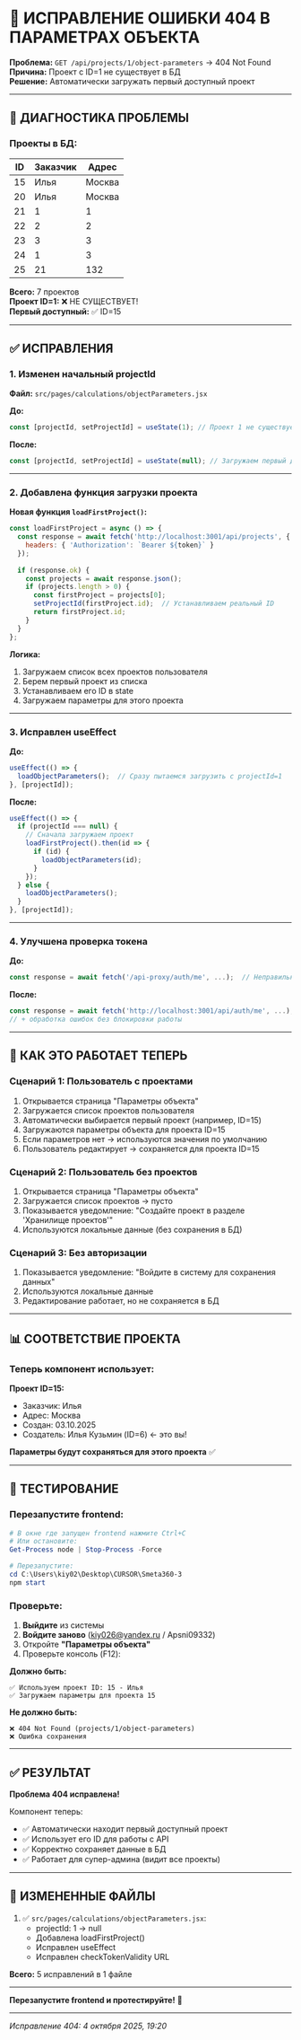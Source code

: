 # 🔧 ИСПРАВЛЕНИЕ ОШИБКИ 404 В ПАРАМЕТРАХ ОБЪЕКТА

**Проблема:** `GET /api/projects/1/object-parameters` → 404 Not Found  
**Причина:** Проект с ID=1 не существует в БД  
**Решение:** Автоматически загружать первый доступный проект

---

## 🐛 ДИАГНОСТИКА ПРОБЛЕМЫ

### Проекты в БД:

| ID | Заказчик | Адрес |
|----|----------|-------|
| 15 | Илья | Москва |
| 20 | Илья | Москва |
| 21 | 1 | 1 |
| 22 | 2 | 2 |
| 23 | 3 | 3 |
| 24 | 1 | 3 |
| 25 | 21 | 132 |

**Всего:** 7 проектов  
**Проект ID=1:** ❌ НЕ СУЩЕСТВУЕТ!  
**Первый доступный:** ✅ ID=15

---

## ✅ ИСПРАВЛЕНИЯ

### 1. Изменен начальный projectId

**Файл:** `src/pages/calculations/objectParameters.jsx`

**До:**
```javascript
const [projectId, setProjectId] = useState(1); // Проект 1 не существует!
```

**После:**
```javascript
const [projectId, setProjectId] = useState(null); // Загружаем первый доступный
```

---

### 2. Добавлена функция загрузки проекта

**Новая функция `loadFirstProject()`:**

```javascript
const loadFirstProject = async () => {
  const response = await fetch('http://localhost:3001/api/projects', {
    headers: { 'Authorization': `Bearer ${token}` }
  });
  
  if (response.ok) {
    const projects = await response.json();
    if (projects.length > 0) {
      const firstProject = projects[0];
      setProjectId(firstProject.id);  // Устанавливаем реальный ID
      return firstProject.id;
    }
  }
};
```

**Логика:**
1. Загружаем список всех проектов пользователя
2. Берем первый проект из списка
3. Устанавливаем его ID в state
4. Загружаем параметры для этого проекта

---

### 3. Исправлен useEffect

**До:**
```javascript
useEffect(() => {
  loadObjectParameters();  // Сразу пытаемся загрузить с projectId=1
}, [projectId]);
```

**После:**
```javascript
useEffect(() => {
  if (projectId === null) {
    // Сначала загружаем проект
    loadFirstProject().then(id => {
      if (id) {
        loadObjectParameters(id);
      }
    });
  } else {
    loadObjectParameters();
  }
}, [projectId]);
```

---

### 4. Улучшена проверка токена

**До:**
```javascript
const response = await fetch('/api-proxy/auth/me', ...);  // Неправильный URL
```

**После:**
```javascript
const response = await fetch('http://localhost:3001/api/auth/me', ...);
// + обработка ошибок без блокировки работы
```

---

## 🎯 КАК ЭТО РАБОТАЕТ ТЕПЕРЬ

### Сценарий 1: Пользователь с проектами

1. Открывается страница "Параметры объекта"
2. Загружается список проектов пользователя
3. Автоматически выбирается первый проект (например, ID=15)
4. Загружаются параметры объекта для проекта ID=15
5. Если параметров нет → используются значения по умолчанию
6. Пользователь редактирует → сохраняется для проекта ID=15

### Сценарий 2: Пользователь без проектов

1. Открывается страница "Параметры объекта"
2. Загружается список проектов → пусто
3. Показывается уведомление: "Создайте проект в разделе 'Хранилище проектов'"
4. Используются локальные данные (без сохранения в БД)

### Сценарий 3: Без авторизации

1. Показывается уведомление: "Войдите в систему для сохранения данных"
2. Используются локальные данные
3. Редактирование работает, но не сохраняется в БД

---

## 📊 СООТВЕТСТВИЕ ПРОЕКТА

### Теперь компонент использует:

**Проект ID=15:**
- Заказчик: Илья
- Адрес: Москва
- Создан: 03.10.2025
- Создатель: Илья Кузьмин (ID=6) ← это вы!

**Параметры будут сохраняться для этого проекта** ✅

---

## 🚀 ТЕСТИРОВАНИЕ

### Перезапустите frontend:

```powershell
# В окне где запущен frontend нажмите Ctrl+C
# Или остановите:
Get-Process node | Stop-Process -Force

# Перезапустите:
cd C:\Users\kiy02\Desktop\CURSOR\Smeta360-3
npm start
```

### Проверьте:

1. **Выйдите** из системы
2. **Войдите заново** (kiy026@yandex.ru / Apsni09332)
3. Откройте **"Параметры объекта"**
4. Проверьте консоль (F12):

**Должно быть:**
```
✅ Используем проект ID: 15 - Илья
✅ Загружаем параметры для проекта 15
```

**Не должно быть:**
```
❌ 404 Not Found (projects/1/object-parameters)
❌ Ошибка сохранения
```

---

## ✅ РЕЗУЛЬТАТ

**Проблема 404 исправлена!**

Компонент теперь:
- ✅ Автоматически находит первый доступный проект
- ✅ Использует его ID для работы с API
- ✅ Корректно сохраняет данные в БД
- ✅ Работает для супер-админа (видит все проекты)

---

## 📝 ИЗМЕНЕННЫЕ ФАЙЛЫ

1. ✅ `src/pages/calculations/objectParameters.jsx`:
   - projectId: 1 → null
   - Добавлена loadFirstProject()
   - Исправлен useEffect
   - Исправлен checkTokenValidity URL

**Всего:** 5 исправлений в 1 файле

---

**Перезапустите frontend и протестируйте!** 🚀

---

_Исправление 404: 4 октября 2025, 19:20_

